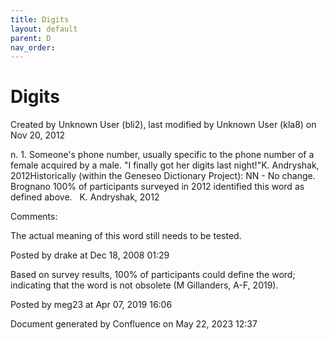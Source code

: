 ```yaml
---
title: Digits
layout: default
parent: D
nav_order:
---
```


# Digits

Created by  Unknown User (bli2), last modified by  Unknown User (kla8) on Nov 20, 2012

n. 1. Someone's phone number, usually specific to the phone number of a female acquired by a male. &quot;I finally got her digits last night!&quot;K. Andryshak, 2012Historically (within the Geneseo Dictionary Project): NN - No change. Brognano 100% of participants surveyed in 2012 identified this word as defined above.   K. Andryshak, 2012

Comments:

The actual meaning of this word still needs to be tested.

Posted by drake at Dec 18, 2008 01:29

Based on survey results, 100% of participants could define the word; indicating that the word is not obsolete (M Gillanders, A-F, 2019).

Posted by meg23 at Apr 07, 2019 16:06

Document generated by Confluence on May 22, 2023 12:37


